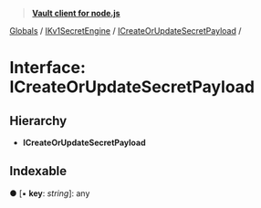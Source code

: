 > **[Vault client for node.js](../README.md)**

[Globals](../globals.md) / [IKv1SecretEngine](../modules/ikv1secretengine.md) / [ICreateOrUpdateSecretPayload](ikv1secretengine.icreateorupdatesecretpayload.md) /

# Interface: ICreateOrUpdateSecretPayload

## Hierarchy

* **ICreateOrUpdateSecretPayload**

## Indexable

● \[▪ **key**: *string*\]: any